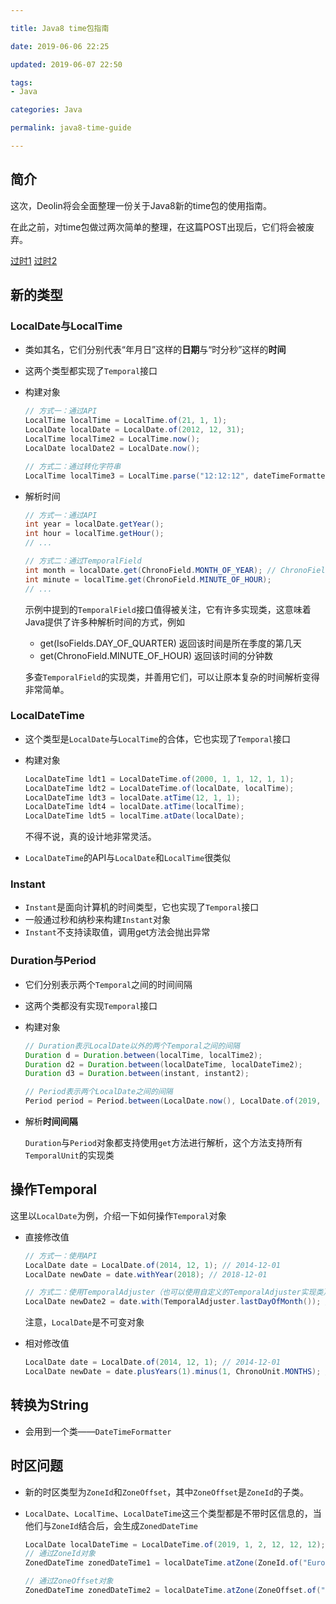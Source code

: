 ```yaml
---

title: Java8 time包指南

date: 2019-06-06 22:25

updated: 2019-06-07 22:50

tags:
- Java

categories: Java

permalink: java8-time-guide

---
```


## 简介

这次，Deolin将会全面整理一份关于Java8新的time包的使用指南。

在此之前，对time包做过两次简单的整理，在这篇POST出现后，它们将会被废弃。

[过时1](https://github.com/spldeolin/long-strange-trip/blob/master/deprecated/java8-time.md) [过时2](https://github.com/spldeolin/long-strange-trip/blob/master/deprecated/java8-time-ex.md)



## 新的类型

### LocalDate与LocalTime

- 类如其名，它们分别代表“年月日”这样的**日期**与“时分秒”这样的**时间**

- 这两个类型都实现了`Temporal`接口

- 构建对象

  ~~~java
  // 方式一：通过API
  LocalTime localTime = LocalTime.of(21, 1, 1);
  LocalDate localDate = LocalDate.of(2012, 12, 31);
  LocalTime localTime2 = LocalTime.now();
  LocalDate localDate2 = LocalDate.now();
  
  // 方式二：通过转化字符串
  LocalTime localTime3 = LocalTime.parse("12:12:12", dateTimeFormatter);
  ~~~

- 解析时间

  ~~~java
  // 方式一：通过API
  int year = localDate.getYear();
  int hour = localTime.getHour();
  // ...
  
  // 方式二：通过TemporalField
  int month = localDate.get(ChronoField.MONTH_OF_YEAR); // ChronoField枚举实现了TemporalField
  int minute = localTime.get(ChronoField.MINUTE_OF_HOUR);
  // ...
  ~~~
  
  示例中提到的`TemporalField`接口值得被关注，它有许多实现类，这意味着Java提供了许多种解析时间的方式，例如
  
  - get(IsoFields.DAY_OF_QUARTER) 返回该时间是所在季度的第几天
  - get(ChronoField.MINUTE_OF_HOUR) 返回该时间的分钟数
  
  多查`TemporalField`的实现类，并善用它们，可以让原本复杂的时间解析变得非常简单。



### LocalDateTime

- 这个类型是`LocalDate`与`LocalTime`的合体，它也实现了`Temporal`接口

- 构建对象

  ~~~java
  LocalDateTime ldt1 = LocalDateTime.of(2000, 1, 1, 12, 1, 1);
  LocalDateTime ldt2 = LocalDateTime.of(localDate, localTime);
  LocalDateTime ldt3 = localDate.atTime(12, 1, 1);
  LocalDateTime ldt4 = localDate.atTime(localTime);
  LocalDateTime ldt5 = localTime.atDate(localDate); 
  ~~~

  不得不说，真的设计地非常灵活。

- `LocalDateTime`的API与`LocalDate`和`LocalTime`很类似



### Instant

- `Instant`是面向计算机的时间类型，它也实现了`Temporal`接口
- 一般通过秒和纳秒来构建`Instant`对象
- `Instant`不支持读取值，调用get方法会抛出异常



### Duration与Period

- 它们分别表示两个`Temporal`之间的时间间隔

- 这两个类都没有实现`Temporal`接口

- 构建对象

  ~~~java
  // Duration表示LocalDate以外的两个Temporal之间的间隔
  Duration d = Duration.between(localTime, localTime2);
  Duration d2 = Duration.between(localDateTime, localDateTime2);
  Duration d3 = Duration.between(instant, instant2);
  
  // Period表示两个LocalDate之间的间隔
  Period period = Period.between(LocalDate.now(), LocalDate.of(2019, 12, 31));
  ~~~

- 解析**时间间隔**

  `Duration`与`Period`对象都支持使用`get`方法进行解析，这个方法支持所有`TemporalUnit`的实现类

  

## 操作Temporal

这里以`LocalDate`为例，介绍一下如何操作`Temporal`对象

- 直接修改值

  ~~~java
  // 方式一：使用API
  LocalDate date = LocalDate.of(2014, 12, 1); // 2014-12-01
  LocalDate newDate = date.withYear(2018); // 2018-12-01
  
  // 方式二：使用TemporalAdjuster（也可以使用自定义的TemporalAdjuster实现类）
  LocalDate newDate2 = date.with(TemporalAdjuster.lastDayOfMonth()); // 2014-12-31
  ~~~

  注意，`LocalDate`是不可变对象

- 相对修改值

  ~~~java
  LocalDate date = LocalDate.of(2014, 12, 1); // 2014-12-01
  LocalDate newDate = date.plusYears(1).minus(1, ChronoUnit.MONTHS); // 2015-11-01
  ~~~



## 转换为String

- 会用到一个类——`DateTimeFormatter`



## 时区问题

- 新的时区类型为`ZoneId`和`ZoneOffset`，其中`ZoneOffset`是`ZoneId`的子类。

- `LocalDate`、`LocalTime`、`LocalDateTime`这三个类型都是不带时区信息的，当他们与`ZoneId`结合后，会生成`ZonedDateTime`

  ~~~java
  LocalDate localDateTime = LocalDateTime.of(2019, 1, 2, 12, 12, 12);
  // 通过ZoneId对象
  ZonedDateTime zonedDateTime1 = localDateTime.atZone(ZoneId.of("Europe/Rome"));
  
  // 通过ZoneOffset对象
  ZonedDateTime zonedDateTime2 = localDateTime.atZone(ZoneOffset.of("-05:00"));
  
  ~~~